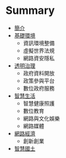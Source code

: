 # Summary

* [簡介](README.md)
* [基礎環境](infra.md)
   * 資訊環境整備
   * 虛擬世界法規
   * 網路資安隱私
* [透明治理](gover.md)
   * 政府資料開放
   * 政策參與平台
   * 數位政府服務
* [智慧生活](smart.md)
   * 智慧健康照護
   * 數位教育
   * 網路與文化娛樂
   * 網路媒體
* [網路經濟](econo.md)
   * 創新創業
* [智慧國土](spatial.md)

